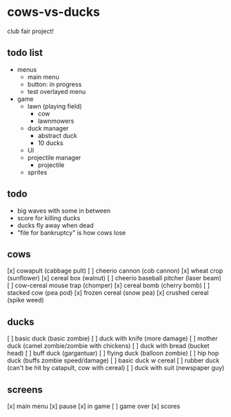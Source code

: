 # cows-vs-ducks
club fair project!

## todo list
- menus
  - main menu
  - button: in progress
  - test overlayed menu
- game
  - lawn (playing field)
    - cow
    - lawnmowers
  - duck manager
    - abstract duck
    - 10 ducks
  - UI
  - projectile manager
    - projectile
  - sprites

## todo
- big waves with some in between
- score for killing ducks
- ducks fly away when dead
- "file for bankruptcy" is how cows lose

## cows
[x] cowapult (cabbage pult)
[ ] cheerio cannon (cob cannon)
[x] wheat crop (sunflower)
[x] cereal box (walnut)
[ ] cheerio baseball pitcher (laser beam)
[ ] cow-cereal mouse trap (chomper)
[x] cereal bomb (cherry bomb)
[ ] stacked cow (pea pod)
[x] frozen cereal (snow pea)
[x] crushed cereal (spike weed)
 
## ducks
[ ] basic duck (basic zombie)
[ ] duck with knife (more damage)
[ ] mother duck (camel zombie/zombie with chickens)
[ ] duck with bread (bucket head)
[ ] buff duck (gargantuar)
[ ] flying duck (balloon zombie)
[ ] hip hop duck (buffs zombie speed/damage)
[ ] basic duck w cereal
[ ] rubber duck (can't be hit by catapult, cow with cereal)
[ ] duck with suit (newspaper guy)

## screens
[x] main menu
[x] pause
[x] in game
[ ] game over
[x] scores